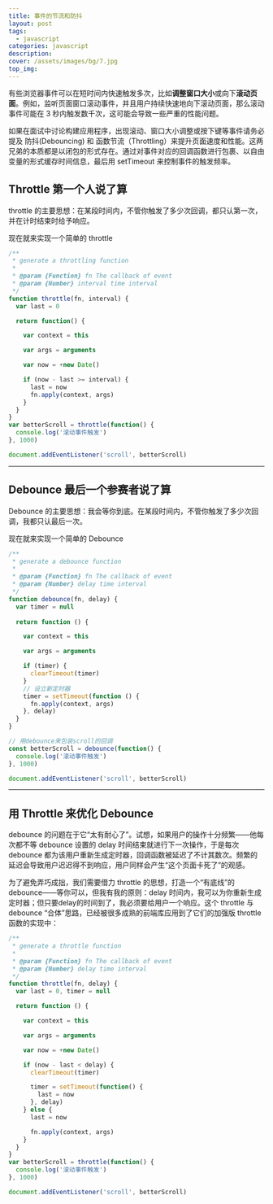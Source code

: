 ```yaml
---
title: 事件的节流和防抖
layout: post
tags: 
  - javascript
categories: javascript
description: 
cover: /assets/images/bg/7.jpg
top_img: 
---
```



有些浏览器事件可以在短时间内快速触发多次，比如**调整窗口大小**或向下**滚动页面**。例如，监听页面窗口滚动事件，并且用户持续快速地向下滚动页面，那么滚动事件可能在 3 秒内触发数千次，这可能会导致一些严重的性能问题。


如果在面试中讨论构建应用程序，出现滚动、窗口大小调整或按下键等事件请务必提及 防抖(Debouncing) 和 函数节流（Throttling）来提升页面速度和性能。这两兄弟的本质都是以闭包的形式存在。通过对事件对应的回调函数进行包裹、以自由变量的形式缓存时间信息，最后用 setTimeout 来控制事件的触发频率。


## Throttle  第一个人说了算

throttle 的主要思想：在某段时间内，不管你触发了多少次回调，都只认第一次，并在计时结束时给予响应。

现在就来实现一个简单的 throttle

```js
/**
 * generate a throttling function
 * 
 * @param {Function} fn The callback of event
 * @param {Number} interval time interval
 */
function throttle(fn, interval) {
  var last = 0

  return function() {

    var context = this

    var args = arguments

    var now = +new Date()

    if (now - last >= interval) {
      last = now
      fn.apply(context, args)
    }
  }
}
var betterScroll = throttle(function() {
  console.log('滚动事件触发')
}, 1000)

document.addEventListener('scroll', betterScroll)
```

<hr />


## Debounce  最后一个参赛者说了算

Debounce 的主要思想：我会等你到底。在某段时间内，不管你触发了多少次回调，我都只认最后一次。

现在就来实现一个简单的 Debounce

```js
/**
 * generate a debounce function
 * 
 * @param {Function} fn The callback of event
 * @param {Number} delay time interval
 */
function debounce(fn, delay) {
  var timer = null
  
  return function () {

    var context = this

    var args = arguments

    if (timer) {
      clearTimeout(timer)
    }
    // 设立新定时器
    timer = setTimeout(function () {
      fn.apply(context, args)
    }, delay)
  }
}

// 用debounce来包装scroll的回调
const betterScroll = debounce(function() {
  console.log('滚动事件触发')
}, 1000)

document.addEventListener('scroll', betterScroll)
```

<hr />

## 用 Throttle 来优化 Debounce

debounce 的问题在于它“太有耐心了”。试想，如果用户的操作十分频繁——他每次都不等 debounce 设置的 delay 时间结束就进行下一次操作，于是每次 debounce 都为该用户重新生成定时器，回调函数被延迟了不计其数次。频繁的延迟会导致用户迟迟得不到响应，用户同样会产生“这个页面卡死了”的观感。

为了避免弄巧成拙，我们需要借力 throttle 的思想，打造一个“有底线”的 debounce——等你可以，但我有我的原则：delay 时间内，我可以为你重新生成定时器；但只要delay的时间到了，我必须要给用户一个响应。这个 throttle 与 debounce “合体”思路，已经被很多成熟的前端库应用到了它们的加强版 throttle 函数的实现中：

```js
/**
 * generate a throttle function
 * 
 * @param {Function} fn The callback of event
 * @param {Number} delay time interval
 */
function throttle(fn, delay) {
  var last = 0, timer = null

  return function () {

    var context = this

    var args = arguments

    var now = +new Date()

    if (now - last < delay) {
      clearTimeout(timer)

      timer = setTimeout(function() {
        last = now
      }, delay)
    } else {
      last = now

      fn.apply(context, args)
    }
  }
}
var betterScroll = throttle(function() {
  console.log('滚动事件触发')
}, 1000)

document.addEventListener('scroll', betterScroll)
```

